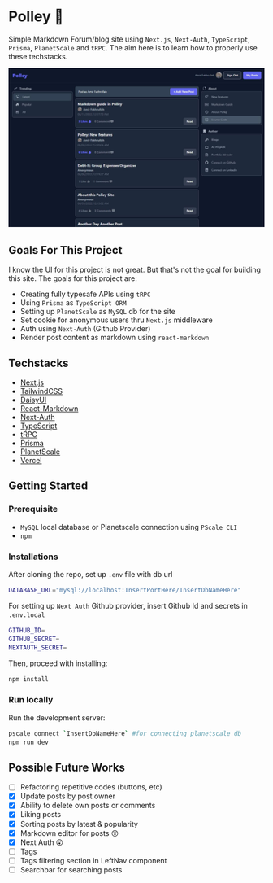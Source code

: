 # Polley :newspaper:

Simple Markdown Forum/blog site using `Next.js`, `Next-Auth`, `TypeScript`, `Prisma`, `PlanetScale` and `tRPC`. The aim here is to learn how to properly use these techstacks.

![Polley Screen](./src/public/polley.JPG)

## Goals For This Project

I know the UI for this project is not great. But that's not the goal for building this site. The goals for this project are:

- Creating fully typesafe APIs using `tRPC`
- Using `Prisma` as `TypeScript ORM`
- Setting up `PlanetScale` as `MySQL` db for the site
- Set cookie for anonymous users thru `Next.js` middleware
- Auth using `Next-Auth` (Github Provider)
- Render post content as markdown using `react-markdown`

## Techstacks

- [Next.js](https://nextjs.org/)
- [TailwindCSS](https://tailwindcss.com/)
- [DaisyUI](https://daisyui.com/)
- [React-Markdown](https://github.com/remarkjs/react-markdown)
- [Next-Auth](https://next-auth.js.org/)
- [TypeScript](https://www.typescriptlang.org/)
- [tRPC](https://trpc.io/)
- [Prisma](https://www.prisma.io/)
- [PlanetScale](https://planetscale.com/)
- [Vercel](https://vercel.com/)

## Getting Started

### Prerequisite

- `MySQL` local database or Planetscale connection using `PScale CLI`
- `npm`

### Installations

After cloning the repo, set up `.env` file with db url

```bash
DATABASE_URL="mysql://localhost:InsertPortHere/InsertDbNameHere"
```

For setting up `Next Auth` Github provider, insert Github Id and secrets in `.env.local`

```bash
GITHUB_ID=
GITHUB_SECRET=
NEXTAUTH_SECRET=
```

Then, proceed with installing:

```bash
npm install
```

### Run locally

Run the development server:

```bash
pscale connect `InsertDbNameHere` #for connecting planetscale db
npm run dev
```

## Possible Future Works

- [ ] Refactoring repetitive codes (buttons, etc)
- [x] Update posts by post owner
- [x] Ability to delete own posts or comments
- [x] Liking posts
- [x] Sorting posts by latest & popularity
- [x] Markdown editor for posts :astonished:
- [x] Next Auth :astonished:
- [ ] Tags
- [ ] Tags filtering section in LeftNav component
- [ ] Searchbar for searching posts
